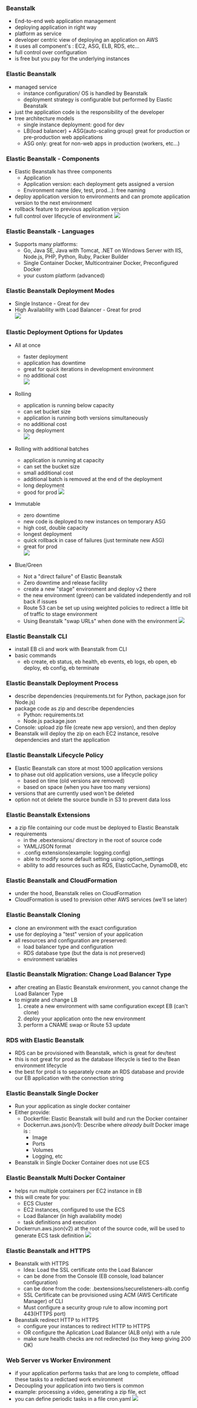 ### Beanstalk ###
* End-to-end web application management
* deploying application in right way
* platform as service
* developer centric view of deploying an application on AWS         
* it uses all component's : EC2, ASG, ELB, RDS, etc...
* full control over configuration
* is free but you pay for the underlying instances

### Elastic Beanstalk ###
* managed service
    * instance configuration/ OS is handled by Beanstalk
    * deployment strategy is configurable but performed by Elastic Beanstalk
* just the application code is the responsibility of the developer
* tree architecture models
    * single instance deployment: good for dev
    * LB(load balancer) + ASG(auto-scaling group) great for production or pre-production web applications
    * ASG only: great for non-web apps in production (workers, etc...)
    
### Elastic Beanstalk - Components ###
* Elastic Beanstalk has three components
    * Application
    * Application version: each deployment gets assigned a version
    * Environment name (dev, test, prod...): free naming
* deploy application version to environments and can promote application version to the next environment
* rollback feature to previous application version
* full control over lifecycle of environment
![](.15_aws_Beanstalk_images/aim1.jpg)
     
### Elastic Beanstalk - Languages ###
* Supports many platforms:
    * Go, Java SE, Java with Tomcat, .NET on Windows Server with IIS, Node.js, PHP, Python, Ruby, Packer Builder
    * Single Container Docker, Multicontrainer Docker, Preconfigured Docker
    * your custom platform (advanced)
    
### Elastic Beanstalk Deployment Modes ###
* Single Instance - Great for dev
* High Availability with Load Balancer - Great for prod  
![](.15_aws_Beanstalk_images/aim2.jpg)

### Elastic Deployment Options for Updates ###
* All at once     
    * faster deployment 
    * application has downtime
    * great for quick iterations in development environment
    * no additional cost  
    ![](.15_aws_Beanstalk_images/aim3.jpg)
    
* Rolling 
    * application is running below capacity
    * can set bucket size
    * application is running both versions simultaneously
    * no additional cost 
    * long deployment   
    ![](.15_aws_Beanstalk_images/aim4.jpg)

* Rolling with additional batches 
    * application is running at capacity
    * can set the bucket size
    * small additional cost
    * additional batch is removed at the end of the deployment
    * long deployment
    * good for prod
    ![](.15_aws_Beanstalk_images/aim5.jpg)

* Immutable
    * zero downtime
    * new code is deployed to new instances on temporary ASG
    * high cost, double capacity
    * longest deployment
    * quick rollback in case of failures (just terminate new ASG)
    * great for prod  
    ![](.15_aws_Beanstalk_images/aim6.jpg)

* Blue/Green
    * Not a "direct failure" of Elastic Beanstalk
    * Zero downtime and release facility
    * create a new "stage" environment and deploy v2 there 
    * the new environment (green) can be validated independently and roll back if issues
    * Route 53 can be set up using weighted policies to redirect a little bit of traffic to stage environment
    * Using Beanstalk "swap URLs" when done with the environment 
    ![](.15_aws_Beanstalk_images/aim7.jpg)

### Elastic Beanstalk CLI ###
* install EB cli and work with Beanstalk from CLI 
* basic commands
    * eb create, eb status, eb health, eb events, eb logs, eb open, eb deploy, eb config, eb terminate 
    
### Elastic Beanstalk Deployment Process ###
* describe dependencies (requirements.txt for Python, package.json for Node.js)
* package code as zip and describe dependencies
    * Python: requirements.txt
    * Node.js package.json
* Console: upload zip file (create new app version), and then deploy
* Beanstalk will deploy the zip on each EC2 instance, resolve dependencies and start the application

### Elastic Beanstalk Lifecycle Policy ###
* Elastic Beanstalk can store at most 1000 application versions
* to phase out old application versions, use a lifecycle policy
    * based on time (old versions are removed)
    * based on space (when you have too many versions)
* versions that are currently used won't be deleted
* option not ot delete the source bundle in S3 to prevent data loss

### Elastic Beanstalk Extensions ###
* a zip file containing our code must be deployed to Elastic Beanstalk
* requirements 
    * in the .ebextensions/ directory in the root of source code
    * YAML/JSON format
    * .config extensions(example: logging.config)
    * able to modify some default setting using: option_settings
    * ability to add resources such as RDS, ElasticCache, DynamoDB, etc
    
### Elastic Beanstalk and CloudFormation ###
* under the hood, Beanstalk relies on CloudFormation
* CloudFormation is used to prevision other AWS services (we'll se later)

### Elastic Beanstalk Cloning ###
* clone an environment with the exact configuration
* use for deploying a "test" version of your application
* all resources and configuration are preserved: 
    * load balancer type and configuration
    * RDS database type (but the data is not preserved)
    * environment variables 
    
### Elastic Beanstalk Migration: Change Load Balancer Type ###
* after creating an Elastic Beanstalk environment, you cannot change the Load Balancer Type 
* to migrate and change LB
    1) create a new environment with same configuration except EB (can't clone)
    2) deploy your application onto the new environment
    3) perform a CNAME swap or Route 53 update
    
### RDS with Elastic Beanstalk ###
* RDS can be provisioned with Beanstalk, which is great for dev/test
* this is not great for prod as the database lifecycle is tied to the Bean environment lifecycle
* the best for prod is to separately create an RDS database and provide our EB application with the connection string

### Elastic Beanstalk Single Docker ###
* Run your application as single docker container
* Either provide:
    * Dockerfile: Elastic Beanstalk will build and run the Docker container
    * Dockerrun.aws.json(v1): Describe where *already built* Docker image is :
        * Image
        * Ports
        * Volumes
        * Logging, etc
* Beanstalk in Single Docker Container does not use ECS

### Elastic Beanstalk Multi Docker Container ###
* helps run multiple containers per EC2 instance in EB
* this will create for you: 
    * ECS Cluster
    * EC2 instances, configured to use the ECS
    * Load Balancer (in high availability mode)
    * task definitions and execution
* Dockerrun.aws.json(v2) at the root of the source code, will be used to generate ECS task definition
    ![](.15_aws_Beanstalk_images/aim8.jpg)

### Elastic Beanstalk and HTTPS ###
* Beanstalk with HTTPS
    * Idea: Load the SSL certificate onto the Load Balancer
    * can be done from the Console (EB console, load balancer configuration)
    * can be done from the code: .bextensions/securelisteners-alb.config    
    * SSL Certificate can be provisioned using ACM (AWS Certificate Manager) of CLI
    * Must configure a security group rule to allow incoming port 443(HTTPS port)
* Beanstalk redirect HTTP to HTTPS
    * configure your instances to redirect HTTP to HTTPS
    * OR configure the Aplication Load Balancer (ALB only) with a rule
    * make sure health checks are not redirected (so they keep giving 200 OK)
    
### Web Server vs Worker Environment ###
* if your application performs tasks that are long to complete, offload these tasks to a redictaed work environment 
* Decoupling your application into two tiers is common
* example: processing a video, generating a zip file, ect  
* you can define periodic tasks in a file cron.yaml
    ![](.15_aws_Beanstalk_images/aim9.jpg)


    
    